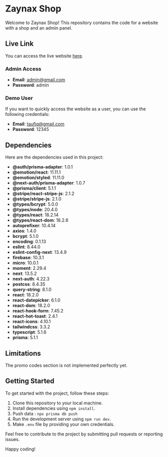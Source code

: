# Zaynax Shop

Welcome to Zaynax Shop! This repository contains the code for a website with a shop and an admin panel.

## Live Link

You can access the live website [here](https://zaynax-shop.vercel.app/).

### Admin Access

- **Email**: admin@gmail.com
- **Password**: admin

### Demo User

If you want to quickly access the website as a user, you can use the following credentials:

- **Email**: taufiq@gmail.com
- **Password**: 12345

## Dependencies

Here are the dependencies used in this project:

- **@auth/prisma-adapter**: 1.0.1
- **@emotion/react**: 11.11.1
- **@emotion/styled**: 11.11.0
- **@next-auth/prisma-adapter**: 1.0.7
- **@prisma/client**: 5.1.1
- **@stripe/react-stripe-js**: 2.1.2
- **@stripe/stripe-js**: 2.1.0
- **@types/bcrypt**: 5.0.0
- **@types/node**: 20.4.0
- **@types/react**: 18.2.14
- **@types/react-dom**: 18.2.6
- **autoprefixer**: 10.4.14
- **axios**: 1.4.0
- **bcrypt**: 5.1.0
- **encoding**: 0.1.13
- **eslint**: 8.44.0
- **eslint-config-next**: 13.4.9
- **firebase**: 10.3.1
- **micro**: 10.0.1
- **moment**: 2.29.4
- **next**: 13.5.2
- **next-auth**: 4.22.3
- **postcss**: 8.4.35
- **query-string**: 8.1.0
- **react**: 18.2.0
- **react-datepicker**: 6.1.0
- **react-dom**: 18.2.0
- **react-hook-form**: 7.45.2
- **react-hot-toast**: 2.4.1
- **react-icons**: 4.10.1
- **tailwindcss**: 3.3.2
- **typescript**: 5.1.6
- **prisma**: 5.1.1

## Limitations

The promo codes section is not implemented perfectly yet.

## Getting Started

To get started with the project, follow these steps:

1. Clone this repository to your local machine.
2. Install dependencies using `npm install`.
3. Push data : `npx prisma db push`
4. Run the development server using `npm run dev`.
5. Make `.env` file by providing your own credentials.

Feel free to contribute to the project by submitting pull requests or reporting issues.

Happy coding!
